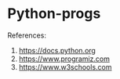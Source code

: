 # Python-progs

References:

1. https://docs.python.org
2. https://www.programiz.com
3. https://www.w3schools.com
